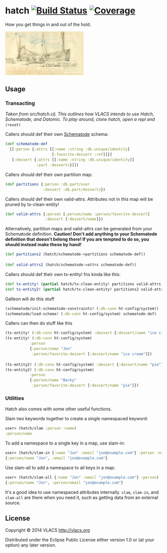 # hatch [![Build Status](http://img.shields.io/travis/vlacs/hatch/master.svg)](https://travis-ci.org/vlacs/hatch) [![Coverage](http://img.shields.io/coveralls/vlacs/hatch/master.svg)](http://coveralls.io/r/vlacs/hatch)

How you get things in and out of the hold.

[<img src="doc/Unloading_barrels_from_a_ship_at_Dieppe_by_George_Hayter_1851.jpg" alt="Unloading barrels from a ship at Dieppe by George Hayter 1851" width="50%"/>](http://commons.wikimedia.org/wiki/File:Unloading_barrels_from_a_ship_at_Dieppe_by_George_Hayter_1851.jpg)

## Usage

### Transacting

*Taken from src/hatch.clj. This outlines how VLACS intends to use
 Hatch, Schematode, and Datomic. To play around, clone hatch, open a
 repl and `(reset)`*

Callers should def their own
[Schematode](https://github.com/vlacs/datomic-schematode) schema:

```clojure
(def schematode-def
  [[:person {:attrs [[:name :string :db.unique/identity]
                     [:favorite-dessert :ref]]}]
   [:dessert {:attrs [[:name :string :db.unique/identity]]
              :part :desserts}]])
```

Callers should def their own partition map:

```clojure
(def partitions {:person :db.part/user
                 :dessert :db.part/desserts})
```

Callers should def their own valid-attrs. Attributes not in this
map will be pruned by tx-clean-entity!

```clojure
(def valid-attrs {:person [:person/name :person/favorite-dessert]
                  :dessert [:dessert/name]})
```

Alternatively, partition maps and valid-attrs can be generated
from your Schematode definition. **Caution! Don't add anything to
your Schematode definition that doesn't belong there! If you are
tempted to do so, you should instead make these by hand!**

```clojure
(def partitions2 (hatch/schematode->partitions schematode-def))

(def valid-attrs2 (hatch/schematode->attrs schematode-def))
```

Callers should def their own tx-entity! fns kinda like this:

```clojure
(def tx-entity! (partial hatch/tx-clean-entity! partitions valid-attrs))
(def tx-entity2! (partial hatch/tx-clean-entity! partitions2 valid-attrs2))
```

Galleon will do this stuff

```clojure
(schematode/init-schematode-constraints! (:db-conn ht-config/system))
(schematode/load-schema! (:db-conn ht-config/system) schematode-def)
```

Callers can then do stuff like this

```clojure
(tx-entity! (:db-conn ht-config/system) :dessert {:dessert/name "ice cream"})
(tx-entity! (:db-conn ht-config/system)
           :person
           {:person/name "Jon"
            :person/favorite-dessert [:dessert/name "ice cream"]})

(tx-entity2! (:db-conn ht-config/system) :dessert {:dessert/name "pie"})
(tx-entity2! (:db-conn ht-config/system)
           :person
           {:person/name "Becky"
            :person/favorite-dessert [:dessert/name "pie"]})
```

### Utilities

Hatch also comes with some other useful functions.

Slam two keywords together to create a single namespaced keyword:

```clojure
user> (hatch/slam :person :name)
:person/name
```

To add a namespace to a single key in a map, use slam-in:

```clojure
user> (hatch/slam-in {:name "Jon" :email "jon@example.com"} :person :name)
{:person/name "Jon", :email "jon@example.com"}
```

Use slam-all to add a namespace to all keys in a map:

```clojure
user> (hatch/slam-all {:name "Jon" :email "jon@example.com"} :person)
{:person/name "Jon", :person/email "jon@example.com"}
```

It's a good idea to use namespaced attributes internally. `slam`,
`slam-in`, and `slam-all` are there when you need it, such as getting
data from an external source.

## License

Copyright © 2014 VLACS http://vlacs.org

Distributed under the Eclipse Public License either version 1.0 or (at
your option) any later version.
